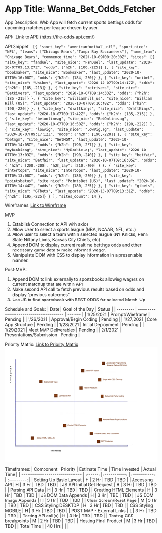 # App Title: Wanna_Bet_Odds_Fetcher


App Description: Web App will fetch current sports bettings odds for upcoming matches per league chosen by user.

API: [Link to API] (https://the-odds-api.com/)

API Snippet: ``` [{
    "sport_key": "americanfootball_nfl",
    "sport_nice": "NFL",
    "teams": ["Chicago Bears","Tampa Bay Buccaneers"],
    "home_team": "Chicago Bears",
    "commence_time": "2020-10-09T00:20:00Z",
    "sites": [{
            "site_key": "fanduel",
            "site_nice": "FanDuel",
            "last_update": "2020-10-07T09:13:27Z",
            "odds": {"h2h": [188,-225]}
        },
        {
            "site_key": "bookmaker",
            "site_nice": "Bookmaker",
            "last_update": "2020-10-07T09:16:08Z",
            "odds": {"h2h": [184,-220]}
        },
        {
            "site_key": "unibet",
            "site_nice": "Unibet",
            "last_update": "2020-10-07T09:14:17Z",
            "odds": {"h2h": [185,-213]}
        },
        {
            "site_key": "betrivers",
            "site_nice": "BetRivers",
            "last_update": "2020-10-07T09:14:33Z",
            "odds": {"h2h": [185,-215]}
        },
        {
            "site_key": "williamhill_us",
            "site_nice": "William Hill (US)",
            "last_update": "2020-10-07T09:16:48Z",
            "odds": {"h2h": [190,-220]}
        },
        {
            "site_key": "draftkings",
            "site_nice": "DraftKings",
            "last_update": "2020-10-07T09:17:42Z",
            "odds": {"h2h": [185,-215]}
        },
        {
            "site_key": "betonlineag",
            "site_nice": "BetOnline.ag",
            "last_update": "2020-10-07T09:16:50Z",
            "odds": {"h2h": [190,-222]}
        },
        {
            "site_key": "lowvig",
            "site_nice": "LowVig.ag",
            "last_update": "2020-10-07T09:17:12Z",
            "odds": {"h2h": [190,-220]}
        },
        {
            "site_key": "betmgm",
            "site_nice": "BetMGM",
            "last_update": "2020-10-07T09:14:05Z",
            "odds": {"h2h": [190,-227]}
        },
        {
            "site_key": "mybookieag",
            "site_nice": "MyBookie.ag",
            "last_update": "2020-10-07T09:13:03Z",
            "odds": {"h2h": [190,-240]}
        },
        {
            "site_key": "betfair",
            "site_nice": "Betfair",
            "last_update": "2020-10-07T09:16:05Z",
            "odds": {
                "h2h": [200,-208],
                "h2h_lay": [210,-200]
            }
        },
        {
            "site_key": "intertops",
            "site_nice": "Intertops",
            "last_update": "2020-10-07T09:13:08Z",
            "odds": {"h2h": [180,-220]}
        },
        {
            "site_key": "pointsbetus",
            "site_nice": "PointsBet (US)",
            "last_update": "2020-10-07T09:14:44Z",
            "odds": {"h2h": [180,-225]}
        },
        {
            "site_key": "gtbets",
            "site_nice": "GTbets",
            "last_update": "2020-10-07T09:13:31Z",
            "odds": {"h2h": [195,-225]}
        }
    ],
    "sites_count": 14
},```

Wireframes: [Link to Wireframe](https://wireframe.cc/SXndMc)


MVP: 
1. Establish Connection to API with axios
2. Allow User to select a sports league (NBA, NCAAB, NFL, etc..)
3. Allow user to select a team within selected league (NY Knicks, Penn State Nittany Lions, Kansas City Chiefs, etc)
4. Append DOM to display current realtime bettings odds and other necessary game data to make informed wager.
5. Manipulate DOM with CSS to display information in a presentable manner.



Post-MVP: 
1. Append DOM to link externally to sportsbooks allowing wagers on current matchup that are within API
2. Make second API call to fetch previous results based on odds and display "previous outcomes"
3. Use JS to find sportsbook with BEST ODDS for selected Match-Up


Schedule and Goals: 
| Date      |            Goal of the Day              |  Status |
| --------- | --------------------------------------- | ------- |
| 1/25/2021 | Prompt/Wireframe                        | Pending |
| 1/26/2021 | Approval/Begin Coding                   | Pending |
| 1/27/2021 | Core App Structure                      | Pending |
| 1/28/2021 | Initial Deployment                      | Pending |
| 1/29/2021 | Meet MVP Deliverables                   | Pending |
| 2/1/2021  | Presentations/Submission                | Pending |


Priority Matrix: [Link to Priority Matrix](https://drive.google.com/file/d/1h6b-Pgw7N-GC2XifGAZZEinY6ZF-N-Ef/view?usp=sharing)
![priority matrix](https://github.com/amarp86/Odds_Fetcher/blob/main/Wanna%20Bet%20Priority%20Matrix.png)



Timeframes: 
| Component                       | Priority | Estimate Time | Time Invested | Actual Time |
| ------------------------------- | :------: | :-----------: | :-----------: | :---------: |
| Setting Up Basic Layout         | H        | 2 Hr          | TBD           | TBD         |
| Accessing API                   | H        | 3 Hr          | TBD           | TBD         |
| JS API Initial Get Request      | H        | 3 Hr          | TBD           | TBD         |
| Parsing API Data                | H        | 3 Hr          | TBD           | TBD         |
| Creating HTML Elements          | H        | 3 Hr          | TBD           | TBD         |
| JS DOM Data Appends             | H        | 3 Hr          | TBD           | TBD         |
| JS DOM Image Appends            | H        | 3 Hr          | TBD           | TBD         |
| Clear Screen/Reset Page         | M        | 3 Hr          | TBD           | TBD         |
| CSS Styling DESKTOP             | H        | 3 Hr          | TBD           | TBD         |
| CSS Styling MOBILE              | H        | 3 Hr          | TBD           | TBD         |
| POST MVP - External Links       | L        | 3 Hr          | TBD           | TBD         |
| Testing API call(s)             | H        | 3 Hr          | TBD           | TBD         |
| Testing CSS breakpoints         | M        | 2 Hr          | TBD           | TBD         |
| Hosting Final Product           | M        | 3 Hr          | TBD           | TBD         |
| Total Time                      |          | 40 Hrs        |               |             |

